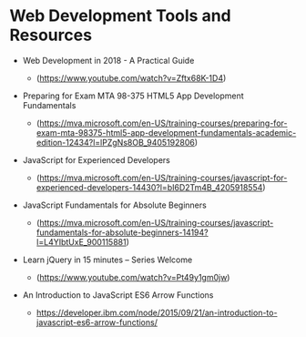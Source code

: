 # Web Development Tools and Resources

- Web Development in 2018 - A Practical Guide 
    * (https://www.youtube.com/watch?v=Zftx68K-1D4)

- Preparing for Exam MTA 98-375 HTML5 App Development Fundamentals
    * (https://mva.microsoft.com/en-US/training-courses/preparing-for-exam-mta-98375-html5-app-development-fundamentals-academic-edition-12434?l=lPZgNs8OB_9405192806)
 
- JavaScript for Experienced Developers
    * (https://mva.microsoft.com/en-US/training-courses/javascript-for-experienced-developers-14430?l=bI6D2Tm4B_4205918554)
 
- JavaScript Fundamentals for Absolute Beginners
    * (https://mva.microsoft.com/en-US/training-courses/javascript-fundamentals-for-absolute-beginners-14194?l=L4YIbtUxE_900115881)
  
- Learn jQuery in 15 minutes – Series Welcome
    * (https://www.youtube.com/watch?v=Pt49y1gm0jw)

- An Introduction to JavaScript ES6 Arrow Functions
   * https://developer.ibm.com/node/2015/09/21/an-introduction-to-javascript-es6-arrow-functions/
